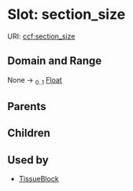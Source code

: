 
# Slot: section_size



URI: [ccf:section_size](http://purl.org/ccf/section_size)


## Domain and Range

None &#8594;  <sub>0..1</sub> [Float](types/Float.md)

## Parents


## Children


## Used by

 * [TissueBlock](TissueBlock.md)
